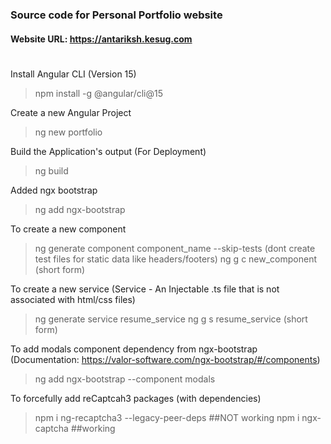 ### Source code for Personal Portfolio website
#### Website URL: https://antariksh.kesug.com

#

Install Angular CLI (Version 15)
> npm install -g @angular/cli@15

Create a new Angular Project
> ng new portfolio

Build the Application's output (For Deployment)
> ng build

Added ngx bootstrap
> ng add ngx-bootstrap

To create a new component 
> ng generate component component_name --skip-tests (dont create test files for static data like headers/footers)
> ng g c new_component (short form)

To create a new service (Service - An Injectable .ts file that is not associated with html/css files)
> ng generate service resume_service
> ng g s resume_service (short form)


To add modals component dependency from ngx-bootstrap </br>
(Documentation: https://valor-software.com/ngx-bootstrap/#/components)
> ng add ngx-bootstrap  --component modals

To forcefully add reCaptcah3 packages (with dependencies)
> npm i ng-recaptcha3 --legacy-peer-deps ##NOT working
> npm i ngx-captcha ##working

